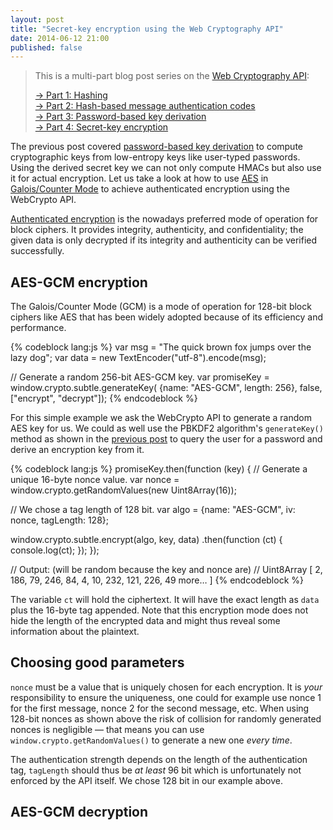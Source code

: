 ```yaml
---
layout: post
title: "Secret-key encryption using the Web Cryptography API"
date: 2014-06-12 21:00
published: false
---
```


> This is a multi-part blog post series on the [Web Cryptography API](http://www.w3.org/TR/WebCryptoAPI/):
>
> [→ Part 1: Hashing](/blog/2014/06/hashing-using-the-web-cryptography-api/)  
> [→ Part 2: Hash-based message authentication codes](/blog/2014/06/hash-based-message-authentication-codes-and-the-web-cryptography-api/)  
> [→ Part 3: Password-based key derivation](/blog/2014/06/password-based-key-derivation-using-the-web-cryptography-api/)  
> [→ Part 4: Secret-key encryption](/blog/2014/06/secret-key-encryption-using-the-web-cryptography-api/)

The previous post covered [password-based key derivation](/blog/2014/06/password-based-key-derivation-using-the-web-cryptography-api/)
to compute cryptographic keys from low-entropy keys like user-typed passwords.
Using the derived secret key we can not only compute HMACs but also use it for
actual encryption. Let us take a look at how to use
[AES](https://en.wikipedia.org/wiki/Advanced_Encryption_Standard) in
[Galois/Counter Mode](https://en.wikipedia.org/wiki/Galois/Counter_Mode) to
achieve authenticated encryption using the WebCrypto API.

[Authenticated encryption](https://en.wikipedia.org/wiki/Authenticated_encryption)
is the nowadays preferred mode of operation for block ciphers. It provides
integrity, authenticity, and confidentiality; the given data is only decrypted
if its integrity and authenticity can be verified successfully.

## AES-GCM encryption

The Galois/Counter Mode (GCM) is a mode of operation for 128-bit block ciphers
like AES that has been widely adopted because of its efficiency and performance.

{% codeblock lang:js %}
var msg = "The quick brown fox jumps over the lazy dog";
var data = new TextEncoder("utf-8").encode(msg);

// Generate a random 256-bit AES-GCM key.
var promiseKey = window.crypto.subtle.generateKey(
  {name: "AES-GCM", length: 256}, false, ["encrypt", "decrypt"]);
{% endcodeblock %}

For this simple example we ask the WebCrypto API to generate a random AES key
for us. We could as well use the PBKDF2 algorithm's `generateKey()` method
as shown in the [previous post](/blog/2014/06/password-based-key-derivation-using-the-web-cryptography-api/)
to query the user for a password and derive an encryption key from it.

{% codeblock lang:js %}
promiseKey.then(function (key) {
  // Generate a unique 16-byte nonce value.
  var nonce = window.crypto.getRandomValues(new Uint8Array(16));

  // We chose a tag length of 128 bit.
  var algo = {name: "AES-GCM", iv: nonce, tagLength: 128};

  window.crypto.subtle.encrypt(algo, key, data)
    .then(function (ct) {
      console.log(ct);
    });
});

// Output: (will be random because the key and nonce are)
// Uint8Array [ 2, 186, 79, 246, 84, 4, 10, 232, 121, 226, 49 more… ]
{% endcodeblock %}

The variable `ct` will hold the ciphertext. It will have the exact length as
`data` plus the 16-byte tag appended. Note that this encryption mode does not
hide the length of the encrypted data and might thus reveal some information
about the plaintext.

## Choosing good parameters

`nonce` must be a value that is uniquely chosen for each encryption. It is
*your* responsibility to ensure the uniqueness, one could for example use
nonce 1 for the first message, nonce 2 for the second message, etc. When using
128-bit nonces as shown above the risk of collision for randomly generated
nonces is negligible — that means you can use `window.crypto.getRandomValues()`
to generate a new one *every time*.

The authentication strength depends on the length of the authentication tag,
`tagLength` should thus be *at least* 96 bit which is unfortunately not
enforced by the API itself. We chose 128 bit in our example above.

## AES-GCM decryption
